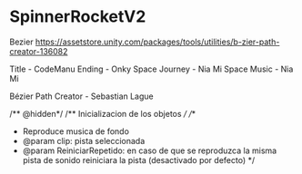 # SpinnerRocketV2
Bezier
https://assetstore.unity.com/packages/tools/utilities/b-zier-path-creator-136082

Title - CodeManu
Ending - Onky
Space Journey - Nia Mi
Space Music - Nia Mi



Bézier Path Creator - Sebastian Lague

/** @hidden*/
/** Inicializacion de los objetos */
/**
 * Reproduce musica de fondo
 * @param clip: pista seleccionada
 * @param ReiniciarRepetido: en caso de que se reproduzca la misma pista de sonido reiniciara la pista (desactivado por defecto)
 */